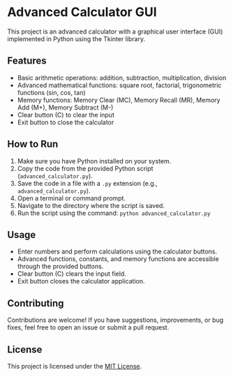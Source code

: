 # Advanced Calculator GUI

This project is an advanced calculator with a graphical user interface (GUI) implemented in Python using the Tkinter library.

## Features

- Basic arithmetic operations: addition, subtraction, multiplication, division
- Advanced mathematical functions: square root, factorial, trigonometric functions (sin, cos, tan)
- Memory functions: Memory Clear (MC), Memory Recall (MR), Memory Add (M+), Memory Subtract (M-)
- Clear button (C) to clear the input
- Exit button to close the calculator

## How to Run

1. Make sure you have Python installed on your system.
2. Copy the code from the provided Python script (`advanced_calculator.py`).
3. Save the code in a file with a `.py` extension (e.g., `advanced_calculator.py`).
4. Open a terminal or command prompt.
5. Navigate to the directory where the script is saved.
6. Run the script using the command: `python advanced_calculator.py`

## Usage

- Enter numbers and perform calculations using the calculator buttons.
- Advanced functions, constants, and memory functions are accessible through the provided buttons.
- Clear button (C) clears the input field.
- Exit button closes the calculator application.

## Contributing

Contributions are welcome! If you have suggestions, improvements, or bug fixes, feel free to open an issue or submit a pull request.

## License

This project is licensed under the [MIT License](LICENSE).
